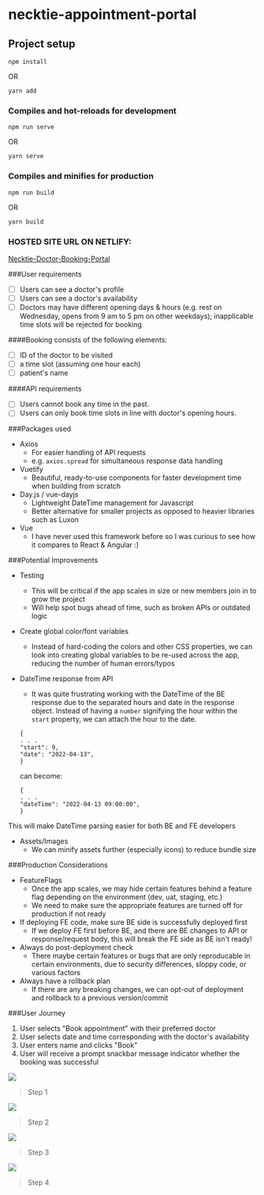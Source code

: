 # necktie-appointment-portal

## Project setup

```
npm install
```

OR

```
yarn add
```

### Compiles and hot-reloads for development

```
npm run serve
```

OR

```
yarn serve
```

### Compiles and minifies for production

```
npm run build
```

OR

```
yarn build
```

### HOSTED SITE URL ON NETLIFY:

[Necktie-Doctor-Booking-Portal](https://necktie-doctor-booking-portal.netlify.app/)

###User requirements

- [ ] Users can see a doctor's profile
- [ ] Users can see a doctor's availability
- [ ] Doctors may have different opening days & hours (e.g. rest on Wednesday, opens from 9 am to 5 pm on other weekdays); inapplicable time slots will be rejected for booking

####Booking consists of the following elements:

- [ ] ID of the doctor to be visited
- [ ] a time slot (assuming one hour each)
- [ ] patient's name

####API requirements

- [ ] Users cannot book any time in the past.
- [ ] Users can only book time slots in line with doctor's opening hours.

###Packages used

- Axios
  - For easier handling of API requests
  - e.g. `axios.spread` for simultaneous response data handling
- Vuetify
  - Beautiful, ready-to-use components for faster development time when building from scratch
- Day.js / vue-dayjs
  - Lightweight DateTime management for Javascript
  - Better alternative for smaller projects as opposed to heavier libraries such as Luxon
- Vue
  - I have never used this framework before so I was curious to see how it compares to React & Angular :)

###Potential Improvements

- Testing
  - This will be critical if the app scales in size or new members join in to grow the project
  - Will help spot bugs ahead of time, such as broken APIs or outdated logic
- Create global color/font variables
  - Instead of hard-coding the colors and other CSS properties, we can look into creating global variables to be re-used across the app, reducing the number of human errors/typos
- DateTime response from API

  - It was quite frustrating working with the DateTime of the BE response due to the separated hours and date in the response object. Instead of having a `number` signifying the hour within the `start` property, we can attach the hour to the date.

  ```
  {
  . . .
  "start": 9,
  "date": "2022-04-13",
  }

  ```

  can become:

  ```
  {
  . . .
  "dateTime": "2022-04-13 09:00:00",
  }

  ```

This will make DateTime parsing easier for both BE and FE developers

- Assets/Images
  - We can minify assets further (especially icons) to reduce bundle size

###Production Considerations

- FeatureFlags
  - Once the app scales, we may hide certain features behind a feature flag depending on the environment (dev, uat, staging, etc.)
  - We need to make sure the appropriate features are turned off for production if not ready
- If deploying FE code, make sure BE side is successfully deployed first
  - If we deploy FE first before BE, and there are BE changes to API or response/request body, this will break the FE side as BE isn't ready!
- Always do post-deployment check
  - There maybe certain features or bugs that are only reproducable in certain environments, due to security differences, sloppy code, or various factors
- Always have a rollback plan
  - If there are any breaking changes, we can opt-out of deployment and rollback to a previous version/commit

###User Journey

1. User selects "Book appointment" with their preferred doctor
2. User selects date and time corresponding with the doctor's availability
3. User enters name and clicks "Book"
4. User will receive a prompt snackbar message indicator whether the booking was successful

[![](https://gitlab.com/peterkwkwan/necktie-doctor-booking-portal/-/raw/master/src/assets/readme/step-1.png)](https://gitlab.com/peterkwkwan/necktie-doctor-booking-portal/-/raw/master/src/assets/readme/step-1.png 'Step 1')

> Step 1

[![](https://gitlab.com/peterkwkwan/necktie-doctor-booking-portal/-/raw/master/src/assets/readme/step-2.png)](https://gitlab.com/peterkwkwan/necktie-doctor-booking-portal/-/raw/master/src/assets/readme/step-2.png 'Step 2')

> Step 2

[![](https://gitlab.com/peterkwkwan/necktie-doctor-booking-portal/-/raw/master/src/assets/readme/step-3.png)](https://gitlab.com/peterkwkwan/necktie-doctor-booking-portal/-/raw/master/src/assets/readme/step-3.png 'Step 3')

> Step 3

[![](https://gitlab.com/peterkwkwan/necktie-doctor-booking-portal/-/raw/master/src/assets/readme/step-4.png)](https://gitlab.com/peterkwkwan/necktie-doctor-booking-portal/-/raw/master/src/assets/readme/step-4.png 'Step 4')

> Step 4

```

```

